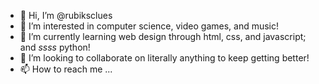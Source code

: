 - 👋 Hi, I’m @rubiksclues
- 👀 I’m interested in computer science, video games, and music!
- 🌱 I’m currently learning web design through html, css, and javascript; and *ssss* python!
- 💞️ I’m looking to collaborate on literally anything to keep getting better!
- 📫 How to reach me ...

<!---
rubiksclues/rubiksclues is a ✨ special ✨ repository because its `README.md` (this file) appears on your GitHub profile.
You can click the Preview link to take a look at your changes.
--->
